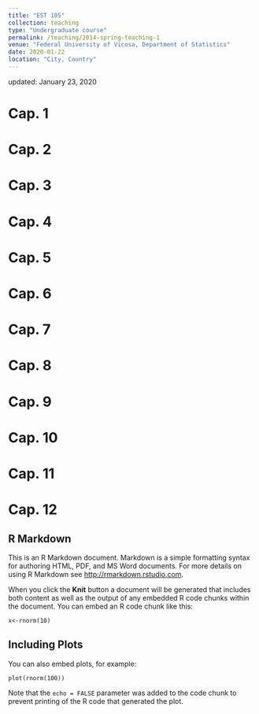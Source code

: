 ```yaml
---
title: "EST 105"
collection: teaching
type: "Undergraduate course"
permalink: /teaching/2014-spring-teaching-1
venue: "Federal University of Vicosa, Department of Statistics"
date: 2020-01-22
location: "City, Country"
---
```

updated: January 23, 2020


# Cap. 1
# Cap. 2
# Cap. 3
# Cap. 4
# Cap. 5
# Cap. 6
# Cap. 7
# Cap. 8
# Cap. 9
# Cap. 10
# Cap. 11
# Cap. 12


## R Markdown

This is an R Markdown document. Markdown is a simple formatting syntax for authoring HTML, PDF, and MS Word documents. For more details on using R Markdown see <http://rmarkdown.rstudio.com>.

When you click the **Knit** button a document will be generated that includes both content as well as the output of any embedded R code chunks within the document. You can embed an R code chunk like this:

```{r cars}
x<-rnorm(10)
```

## Including Plots

You can also embed plots, for example:

```{r pressure, echo=FALSE}
plot(rnorm(100))
```

Note that the `echo = FALSE` parameter was added to the code chunk to prevent printing of the R code that generated the plot.

